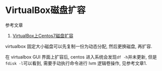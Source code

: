 # VirtualBox磁盘扩容

参考文章

1. [VirtualBox上Centos7磁盘扩容](https://blog.csdn.net/haeydy/article/details/89447689)

virtualbox 固定大小磁盘可以先复制一份为动态分配, 然后更换磁盘, 再扩容.

在 virtualbox GUI 界面上扩容后, centos 进入系统会发现`df -h`并未更新, 但是`fdisk -l`可以看到, 需要手动执行命令进行 lvm 逻辑卷操作, 见参考文章1.
